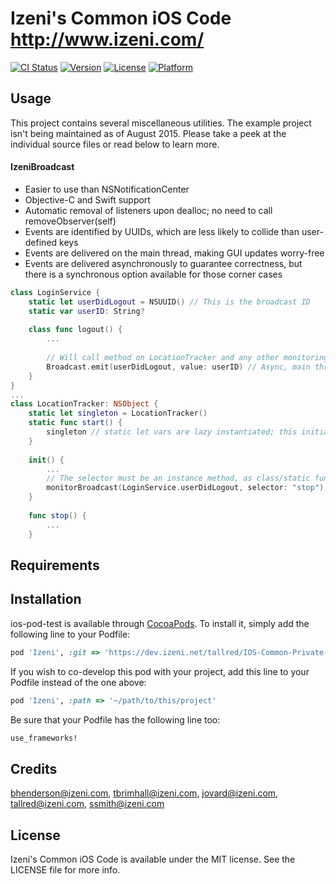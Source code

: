 # Izeni's Common iOS Code http://www.izeni.com/

[![CI Status](http://img.shields.io/travis/bhenderson@izeni.com/ios-pod-test.svg?style=flat)](https://travis-ci.org/bhenderson@izeni.com/ios-pod-test)
[![Version](https://img.shields.io/cocoapods/v/ios-pod-test.svg?style=flat)](http://cocoapods.org/pods/ios-pod-test)
[![License](https://img.shields.io/cocoapods/l/ios-pod-test.svg?style=flat)](http://cocoapods.org/pods/ios-pod-test)
[![Platform](https://img.shields.io/cocoapods/p/ios-pod-test.svg?style=flat)](http://cocoapods.org/pods/ios-pod-test)

## Usage

This project contains several miscellaneous utilities.
The example project isn't being maintained as of August 2015. Please take a peek at the individual source files or read below to learn more.

#### IzeniBroadcast
- Easier to use than NSNotificationCenter
- Objective-C and Swift support
- Automatic removal of listeners upon dealloc; no need to call removeObserver(self)
- Events are identified by UUIDs, which are less likely to collide than user-defined keys
- Events are delivered on the main thread, making GUI updates worry-free
- Events are delivered asynchronously to guarantee correctness, but there is a synchronous option available for those corner cases

```swift
class LoginService {
    static let userDidLogout = NSUUID() // This is the broadcast ID
    static var userID: String?
    
    class func logout() {
        ...
        
        // Will call method on LocationTracker and any other monitoring instances.
        Broadcast.emit(userDidLogout, value: userID) // Async, main thread delivery
    }
}
...
class LocationTracker: NSObject {
    static let singleton = LocationTracker()
    static func start() {
        singleton // static let vars are lazy instantiated; this initializes the singleton
    }
    
    init() {
        ...
        // The selector must be an instance method, as class/static functions aren't supported.
        monitorBroadcast(LoginService.userDidLogout, selector: "stop")
    }
    
    func stop() {
        ...
    }
```

## Requirements



## Installation

ios-pod-test is available through [CocoaPods](http://cocoapods.org). To install
it, simply add the following line to your Podfile:

```ruby
pod 'Izeni', :git => 'https://dev.izeni.net/tallred/IOS-Common-Private-Pod.git'
```

If you wish to co-develop this pod with your project, add this line to your Podfile instead of the one above:

```ruby
pod 'Izeni', :path => '~/path/to/this/project'
```

Be sure that your Podfile has the following line too:

```ruby
use_frameworks!
```

## Credits

bhenderson@izeni.com, tbrimhall@izeni.com, jovard@izeni.com, tallred@izeni.com, ssmith@izeni.com

## License

Izeni's Common iOS Code is available under the MIT license. See the LICENSE file for more info.
